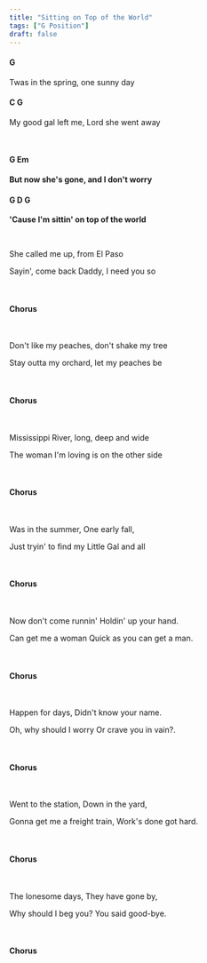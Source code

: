 ```yaml
---
title: "Sitting on Top of the World"
tags: ["G Position"]
draft: false
---
```


#### G
Twas in the spring, one sunny day
#### C			G
My good gal left me, Lord she went away

<br>

#### G		Em
**But now she's gone, and I don't worry**
#### G		D	G
**'Cause I'm sittin' on top of the world**

<br>

She called me up, from El Paso

Sayin', come back Daddy, I need you so

<br>

#### Chorus

<br>

Don't like my peaches, don't shake my tree

Stay outta my orchard, let my peaches be

<br>

#### Chorus

<br>

Mississippi River, long, deep and wide

The woman I'm loving is on the other side

<br>

#### Chorus

<br>

Was in the summer, One early fall,

Just tryin' to find my Little Gal and all

<br>

#### Chorus

<br>

Now don't come runnin' Holdin' up your hand.

Can get me a woman Quick as you can get a man.

<br>

#### Chorus

<br>

Happen for days, Didn't know your name.

Oh, why should I worry Or crave you in vain?.

<br>

#### Chorus

<br>

Went to the station, Down in the yard,

Gonna get me a freight train, Work's done got hard.

<br>

#### Chorus

<br>

The lonesome days, They have gone by,

Why should I beg you? You said good-bye.

<br>

#### Chorus